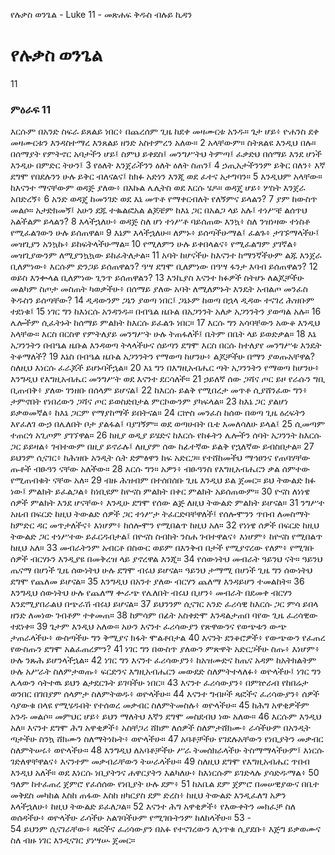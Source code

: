 ﻿
የሉቃስ ወንጌል - Luke 11 - መጽሐፍ ቅዱስ ብሉይ ኪዳን
# የሉቃስ ወንጌል
11
### ምዕራፍ 11
 እርሱም በአንድ ስፍራ ይጸልይ ነበር፥ በጨረሰም ጊዜ ከደቀ መዛሙርቱ አንዱ። ጌታ ሆይ፥ ዮሐንስ ደቀ መዛሙርቱን እንዳስተማረ እንጸልይ ዘንድ አስተምረን አለው።
2  አላቸውም። ስትጸልዩ እንዲህ በሉ። በሰማያት የምትኖር አባታችን ሆይ፤ ስምህ ይቀደስ፤ መንግሥትህ ትምጣ፤ ፈቃድህ በሰማይ እንደ ሆነች እንዲሁ በምድር ትሁን፤
3  የዕለት እንጀራችንን ዕለት ዕለት ስጠን፤
4  ኃጢአታችንንም ይቅር በለን፥ እኛ ደግሞ የበደሉንን ሁሉ ይቅር ብለናልና፤ ከክፉ አድነን እንጂ ወደ ፈተና አታግባን።
5  እንዲህም አላቸው። ከእናንተ ማናቸውም ወዳጅ ያለው፥ በእኩል ሌሊትስ ወደ እርሱ ሄዶ። ወዳጄ ሆይ፥ ሦስት እንጀራ አበድረኝ፥
6  አንድ ወዳጄ ከመንገድ ወደ እኔ መጥቶ የማቀርብለት የለኝምና ይላልን?
7  ያም ከውስጥ መልሶ። አታድክመኝ፤ አሁን ደጁ ተቈልፎአል ልጆቼም ከእኔ ጋር በአልጋ ላይ አሉ፤ ተነሥቼ ልሰጥህ አልችልም ይላልን?
8  እላችኋለሁ፥ ወዳጅ ስለ ሆነ ተነሥቶ ባይሰጠው እንኳ፥ ስለ ንዝነዛው ተነስቶ የሚፈልገውን ሁሉ ይሰጠዋል።
9  እኔም እላችኋለሁ። ለምኑ፥ ይሰጣችሁማል፤ ፈልጉ፥ ታገኙማላችሁ፤ መዝጊያን አንኳኩ፥ ይከፍትላችሁማል።
10  የሚለምን ሁሉ ይቀበላልና፥ የሚፈልግም ያገኛል፥ መዝጊያውንም ለሚያንኳኳው ይከፈትለታል።
11  አባት ከሆናችሁ ከእናንተ ከማንኛችሁም ልጁ እንጀራ ቢለምነው፥ እርሱም ድንጋይ ይሰጠዋልን? ዓሣ ደግሞ ቢለምነው በዓሣ ፋንታ እባብ ይሰጠዋልን?
12  ወይስ እንቍላል ቢለምነው ጊንጥ ይሰጠዋልን?
13  እንኪያስ እናንተ ክፉዎች ስትሆኑ ለልጆቻችሁ መልካም ስጦታ መስጠት ካወቃችሁ፥ በሰማይ ያለው አባት ለሚለምኑት እንዴት አብልጦ መንፈስ ቅዱስን ይሰጣቸው?
14  ዲዳውንም ጋኔን ያወጣ ነበር፤ ጋኔኑም ከወጣ በኋላ ዲዳው ተናገረ ሕዝቡም ተደነቁ፤
15  ነገር ግን ከእነርሱ አንዳንዱ። በብዔል ዜቡል በአጋንንት አለቃ አጋንንትን ያወጣል አሉ።
16  ሌሎችም ሲፈትኑት ከሰማይ ምልክት ከእርሱ ይፈልጉ ነበር።
17  እርሱ ግን አሳባቸውን አውቆ እንዲህ አላቸው። እርስ በርስዋ የምትለያይ መንግሥት ሁሉ ትጠፋለች፤ ቤትም በቤት ላይ ይወድቃል።
18  እኔ አጋንንትን በብዔል ዜቡል እንዳወጣ ትላላችሁና ሰይጣን ደግሞ እርስ በርሱ ከተለያየ መንግሥቱ እንዴት ትቆማለች?
19  እኔስ በብዔል ዜቡል አጋንንትን የማወጣ ከሆንሁ፥ ልጆቻችሁ በማን ያወጡአቸዋል? ስለዚህ እነርሱ ፈራጆች ይሆኑባችኋል።
20  እኔ ግን በእግዚአብሔር ጣት አጋንንትን የማወጣ ከሆንሁ፥ እንግዲህ የእግዚአብሔር መንግሥት ወደ እናንተ ደርሳለች።
21  ኃይለኛ ሰው ጋሻና ጦር ይዞ የራሱን ግቢ ቢጠብቅ፥ ያለው ገንዘቡ በሰላም ይሆናል፤
22  ከእርሱ ይልቅ የሚበረታ መጥቶ ሲያሸንፈው ግን፥ ታምኖበት የነበረውን ጋሻና ጦር ይወስድበታል ምርኮውንም ያካፍላል።
23  ከእኔ ጋር ያልሆነ ይቃወመኛል፥ ከእኔ ጋርም የማያከማች ይበትናል።
24  ርኵስ መንፈስ ከሰው በወጣ ጊዜ ዕረፍትን እየፈለገ ውኃ በሌለበት ቦታ ያልፋል፤ ባያገኝም። ወደ ወጣሁበት ቤቴ እመለሳለሁ ይላል፤
25  ሲመጣም ተጠርጎ አጊጦም ያገኘዋል።
26  ከዚያ ወዲያ ይሄድና ከእርሱ የከፉትን ሌሎችን ሰባት አጋንንት ከእርሱ ጋር ይይዛል፥ ገብተውም በዚያ ይኖራሉ፤ ለዚያም ሰው ከፊተኛው ይልቅ የኋለኛው ይብስበታል።
27  ይህንም ሲናገር፥ ከሕዝቡ አንዲት ሴት ድምፅዋን ከፍ አድርጋ። የተሸከመችህ ማኅፀንና የጠባሃቸው ጡቶች ብፁዓን ናቸው አለችው።
28  እርሱ ግን። አዎን፥ ብፁዓንስ የእግዚአብሔርን ቃል ሰምተው የሚጠብቁት ናቸው አለ።
29  ብዙ ሕዝብም በተሰበሰቡ ጊዜ እንዲህ ይል ጀመር። ይህ ትውልድ ክፉ ነው፤ ምልክት ይፈልጋል፥ ከነቢዩም ከዮናስ ምልክት በቀር ምልክት አይሰጠውም።
30  ዮናስ ለነነዌ ሰዎች ምልክት እንደ ሆናቸው፥ እንዲሁ ደግሞ የሰው ልጅ ለዚህ ትውልድ ምልክት ይሆናል።
31  ንግሥተ አዜብ በፍርድ ከዚህ ትውልድ ሰዎች ጋር ተነሥታ ትፈርድባቸዋለች፤ የሰሎሞንን ጥበብ ለመስማት ከምድር ዳር መጥታለችና፥ እነሆም፥ ከሰሎሞን የሚበልጥ ከዚህ አለ።
32  የነነዌ ሰዎች በፍርድ ከዚህ ትውልድ ጋር ተነሥተው ይፈርዱበታል፤ በዮናስ ስብከት ንስሐ ገብተዋልና፥ እነሆም፥ ከዮናስ የሚበልጥ ከዚህ አለ።
33  መብራትንም አብርቶ በስውር ወይም በእንቅብ በታች የሚያኖረው የለም፥ የሚገቡ ሰዎች ብርሃኑን እንዲያዩ በመቅረዝ ላይ ያኖረዋል እንጂ።
34  የሰውነትህ መብራት ዓይንህ ናት። ዓይንህ ጤናማ በሆነች ጊዜ ሰውነትህ ሁሉ ደግሞ ብሩህ ይሆናል። ዓይንህ ታማሚ በሆነች ጊዜ ግን ሰውነትህ ደግሞ የጨለመ ይሆናል።
35  እንግዲህ በአንተ ያለው ብርሃን ጨለማ እንዳይሆን ተመልከት።
36  እንግዲህ ሰውነትህ ሁሉ የጨለማ ቍራጭ የሌለበት ብሩህ ቢሆን፥ መብራት በደመቀ ብርሃን እንደሚያበራልህ በጭራሽ ብሩህ ይሆናል።
37  ይህንንም ሲናገር አንድ ፈሪሳዊ ከእርሱ ጋር ምሳ ይበላ ዘንድ ለመነው ገብቶም ተቀመጠ።
38  ከምሳም በፊት አስቀድሞ እንዳልታጠበ ባየው ጊዜ ፈሪሳዊው ተደነቀ።
39  ጌታም እንዲህ አለው። አሁን እናንተ ፈሪሳውያን የጽዋውንና የወጭቱን ውጭ ታጠራላችሁ፥ ውስጣችሁ ግን ቅሚያና ክፋት ሞልቶበታል
40  እናንት ደንቆሮዎች፥ የውጭውን የፈጠረ የውስጡን ደግሞ አልፈጠረምን?
41  ነገር ግን በውስጥ ያለውን ምጽዋት አድርጋችሁ ስጡ፥ እነሆም፥ ሁሉ ንጹሕ ይሆንላችኋል።
42  ነገር ግን እናንተ ፈሪሳውያን፥ ከአዝሙድና ከጤና አዳም ከአትክልትም ሁሉ አሥራት ስለምታወጡ፥ ፍርድንና እግዚአብሔርን መውደድ ስለምትተላለፉ፥ ወዮላችሁ፤ ነገር ግን ሌላውን ሳትተዉ ይህን ልታደርጉት ይገባችሁ ነበር።
43  እናንተ ፈሪሳውያን፥ በምኵራብ የከበሬታ ወንበር በገበያም ሰላምታ ስለምትወዱ፥ ወዮላችሁ።
44  እናንተ ግብዞች ጻፎችና ፈሪሳውያን፥ ሰዎች ሳያውቁ በላዩ የሚሄዱበት የተሰወረ መቃብር ስለምትመስሉ፥ ወዮላችሁ።
45  ከሕግ አዋቂዎችም አንዱ መልሶ። መምህር ሆይ፥ ይህን ማለትህ እኛን ደግሞ መስደብህ ነው አለው።
46  እርሱም እንዲህ አለ። እናንተ ደግሞ ሕግ አዋቂዎች፥ አስቸጋሪ ሸክም ለሰዎች ስለምታሸክሙ፥ ራሳችሁም በአንዲት ጣታችሁ ስንኳ ሸክሙን ስለማትነኩት፥ ወዮላችሁ።
47  አባቶቻችሁ የገደሉአቸውን የነቢያትን መቃብር ስለምትሠሩ፥ ወዮላችሁ።
48  እንግዲህ ለአባቶቻችሁ ሥራ ትመሰክራላችሁ ትስማማላችሁም፤ እነርሱ ገድለዋቸዋልና፥ እናንተም መቃብራቸውን ትሠራላችሁ።
49  ስለዚህ ደግሞ የእግዚአብሔር ጥበብ እንዲህ አለች። ወደ እነርሱ ነቢያትንና ሐዋርያትን እልካለሁ፥ ከእነርሱም ይገድላሉ ያሳድዱማል፥
50  ዓለም ከተፈጠረ ጀምሮ የፈሰሰው የነቢያት ሁሉ ደም፥
51  ከአቤል ደም ጀምሮ በመሠዊያውና በቤተ መቅደስ መካከል እስከ ጠፋው እስከ ዘካርያስ ደም ድረስ፥ ከዚህ ትውልድ እንዲፈለግ አዎን እላችኋለሁ፥ ከዚህ ትውልድ ይፈለጋል።
52  እናንተ ሕግ አዋቂዎች፥ የእውቀትን መክፈቻ ስለ ወሰዳችሁ፥ ወዮላችሁ ራሳችሁ አልገባችሁም የሚገቡትንም ከለከላችሁ።
53 -  
54  ይህንም ሲናገራቸው፥ ጻፎችና ፈሪሳውያን በአፉ የተናገረውን ሊነጥቁ ሲያደቡ፥ እጅግ ይቃወሙና ስለ ብዙ ነገር እንዲናገር ያነሣሡ ጀመር። 
